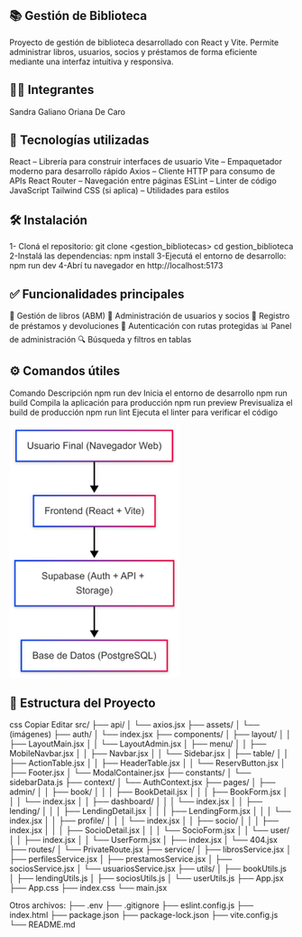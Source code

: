 ## 📚 Gestión de Biblioteca

Proyecto de gestión de biblioteca desarrollado con React y Vite. Permite administrar libros, usuarios, socios y préstamos de forma eficiente mediante una interfaz intuitiva y responsiva.

## 👩‍💻 Integrantes

Sandra Galiano
Oriana De Caro

## 🚀 Tecnologías utilizadas

React – Librería para construir interfaces de usuario
Vite – Empaquetador moderno para desarrollo rápido
Axios – Cliente HTTP para consumo de APIs
React Router – Navegación entre páginas
ESLint – Linter de código JavaScript
Tailwind CSS (si aplica) – Utilidades para estilos

## 🛠️ Instalación

1- Cloná el repositorio:
git clone <gestion_bibliotecas>
cd gestion_biblioteca
2-Instalá las dependencias:
npm install
3-Ejecutá el entorno de desarrollo:
npm run dev
4-Abrí tu navegador en http://localhost:5173

## ✅ Funcionalidades principales

📖 Gestión de libros (ABM)
👥 Administración de usuarios y socios
📆 Registro de préstamos y devoluciones
🔐 Autenticación con rutas protegidas
📊 Panel de administración
🔍 Búsqueda y filtros en tablas

## ⚙️ Comandos útiles

Comando Descripción
npm run dev Inicia el entorno de desarrollo
npm run build Compila la aplicación para producción
npm run preview Previsualiza el build de producción
npm run lint Ejecuta el linter para verificar el código

<img src="/public/diagrama.png" alt="Diagrama del sistema" style="width:60%; max-width:400px;" />

## 📁 Estructura del Proyecto

css
Copiar
Editar
src/
├── api/
│ └── axios.jsx
├── assets/
│ └── (imágenes)
├── auth/
│ └── index.jsx
├── components/
│ ├── layout/
│ │ ├── LayoutMain.jsx
│ │ └── LayoutAdmin.jsx
│ ├── menu/
│ │ ├── MobileNavbar.jsx
│ │ ├── Navbar.jsx
│ │ └── Sidebar.jsx
│ ├── table/
│ │ ├── ActionTable.jsx
│ │ ├── HeaderTable.jsx
│ │ └── ReservButton.jsx
│ ├── Footer.jsx
│ └── ModalContainer.jsx
├── constants/
│ └── sidebarData.js
├── context/
│ └── AuthContext.jsx
├── pages/
│ ├── admin/
│ │ ├── book/
│ │ │ ├── BookDetail.jsx
│ │ │ ├── BookForm.jsx
│ │ │ └── index.jsx
│ │ ├── dashboard/
│ │ │ └── index.jsx
│ │ ├── lending/
│ │ │ ├── LendingDetail.jsx
│ │ │ ├── LendingForm.jsx
│ │ │ └── index.jsx
│ │ ├── profile/
│ │ │ └── index.jsx
│ │ ├── socio/
│ │ │ ├── index.jsx
│ │ │ ├── SocioDetail.jsx
│ │ │ └── SocioForm.jsx
│ │ └── user/
│ │ ├── index.jsx
│ │ └── UserForm.jsx
│ ├── index.jsx
│ └── 404.jsx
├── routes/
│ └── PrivateRoute.jsx
├── service/
│ ├── librosService.jsx
│ ├── perfilesService.jsx
│ ├── prestamosService.jsx
│ ├── sociosService.jsx
│ └── usuariosService.jsx
├── utils/
│ ├── bookUtils.js
│ ├── lendingUtils.js
│ ├── sociosUtils.js
│ └── userUtils.js
├── App.jsx
├── App.css
├── index.css
└── main.jsx

Otros archivos:
├── .env
├── .gitignore
├── eslint.config.js
├── index.html
├── package.json
├── package-lock.json
├── vite.config.js
└── README.md
